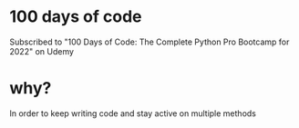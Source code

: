 # 100 days of code
Subscribed to "100 Days of Code: The Complete Python Pro Bootcamp for 2022" on Udemy
# why?
In order to keep writing code and stay active on multiple methods
